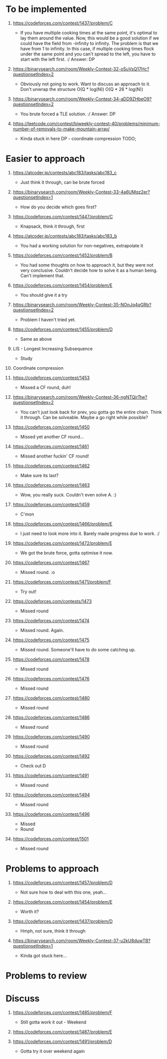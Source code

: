 # To be implemented

1. https://codeforces.com/contest/1437/problem/C
    - If you have multiple cooking times at the same point, it's optimal to lay them around the value. Now, this would be a good solution if we could have the field from -infinity to infinity. The problem is that we have from 1 to infinity. In this case, if multiple cooking times flock under the same point and you can't spread to the left, you have to start with the left first. :/
Answer: DP

2. https://binarysearch.com/room/Weekly-Contest-32-oSuVsQ17Hc?questionsetIndex=2
    - Obviously not going to work. Want to discuss an approach to it.
Don't unwrap the structure
O(Q * log(N))
O(Q * 26 * log(N))

3. https://binarysearch.com/room/Weekly-Contest-34-aDD9ZHbeO9?questionsetIndex=2
    - You brute forced a TLE solution. :/
Answer: DP

4. https://leetcode.com/contest/biweekly-contest-40/problems/minimum-number-of-removals-to-make-mountain-array/
    - Kinda stuck in here
    DP - coordinate compression TODO;
    
# Easier to approach

1. https://atcoder.jp/contests/abc183/tasks/abc183_c
    - Just think it through, can be brute forced

2. https://binarysearch.com/room/Weekly-Contest-33-4a6UMqz2er?questionsetIndex=1
    - How do you decide which goes first?

3. https://codeforces.com/contest/1447/problem/C
    - Knapsack, think it through, first

4. https://atcoder.jp/contests/abc183/tasks/abc183_b
    - You had a working solution for non-negatives, extrapolate it

5. https://codeforces.com/contest/1452/problem/B
    - You had some thoughts on how to approach it, but they were not very conclusive. Couldn't decide how to solve it as a human being. Can't implement that.

6. https://codeforces.com/contest/1454/problem/E
    - You should give it a try

7. https://binarysearch.com/room/Weekly-Contest-35-NOnJq4qGRb?questionsetIndex=2
    - Problem I haven't tried yet.

8. https://codeforces.com/contest/1455/problem/D
    - Same as above

9. LIS - Longest Increasing Subsequence
    - Study

10. Coordinate compression

11. https://codeforces.com/contest/1453
    - Missed a CF round, duh!

12. https://binarysearch.com/room/Weekly-Contest-36-ngNTQirTtw?questionsetIndex=2
    - You can't just look back for prev, you gotta go the entire chain. Think it through. Can be solveable. Maybe a go right while possible?

13. https://codeforces.com/contest/1450
    - Missed yet another CF round...

14. https://codeforces.com/contest/1461
    - Missed another fuckin' CF round!

15. https://codeforces.com/contest/1462
    - Make sure its last?

16. https://codeforces.com/contest/1463
    - Wow, you really suck. Couldn't even solve A. :)

17. https://codeforces.com/contest/1459
    - C'mon

18. https://codeforces.com/contest/1466/problem/E
    - I just need to look more into it. Barely made progress due to work. :/

19. https://codeforces.com/contest/1472/problem/E
    - We got the brute force, gotta optimise it now.

20. https://codeforces.com/contest/1467
    - Missed round. :o

21. https://codeforces.com/contest/1471/problem/F
    - Try out!

22. https://codeforces.com/contests/1473
    - Missed round

23. https://codeforces.com/contest/1474
    - Missed round. Again.

24. https://codeforces.com/contest/1475
    - Missed round. Someone'll have to do some catching up.

25. https://codeforces.com/contest/1478
    - Missed round

26. https://codeforces.com/contest/1476
    - Missed round

27. https://codeforces.com/contest/1480
    - Missed round

28. https://codeforces.com/contest/1486
    - Missed round

29. https://codeforces.com/contest/1490
    - Missed round

30. https://codeforces.com/contest/1492
    - Check out D

31. https://codeforces.com/contest/1491
    - Missed round

32. https://codeforces.com/contest/1494
    - Missed round

33. https://codeforces.com/contest/1496
    - Missed
    - Round

34. https://codeforces.com/contest/1501
    - Missed round

# Problems to approach

1. https://codeforces.com/contest/1457/problem/D
    - Not sure how to deal with this one, yeah...

2. https://codeforces.com/contest/1454/problem/E
    - Worth it?

3. https://codeforces.com/contest/1437/problem/D
    - Hmph, not sure, think it through

4. https://binarysearch.com/room/Weekly-Contest-37-u2kU8duwTB?questionsetIndex=1
    - Kinda got stuck here...

# Problems to review


# Discuss
1. https://codeforces.com/contest/1485/problem/F
    - Still gotta work it out - Weekend

2. https://codeforces.com/contest/1487/problem/E

3. https://codeforces.com/contest/1491/problem/D
    - Gotta try it over weekend again
